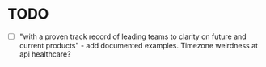 # TODO

- [ ] "with a proven track record of leading teams to clarity on future and current products" - add documented examples. Timezone weirdness at api healthcare?